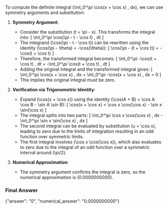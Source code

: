 To compute the definite integral \(\int_0^\pi \cos(x + \cos x) \, dx\), we can use symmetry arguments and substitution:

1. **Symmetry Argument**:
   - Consider the substitution \(t = \pi - x\). This transforms the integral into:
     \[
     \int_0^\pi \cos(\pi - t - \cos t) \, dt
     \]
   - The integrand \(\cos(\pi - t - \cos t)\) can be rewritten using the identity \(\cos(\pi - \theta) = -\cos(\theta)\):
     \[
     \cos(\pi - (t + \cos t)) = -\cos(t + \cos t)
     \]
   - Therefore, the transformed integral becomes:
     \[
     \int_0^\pi -\cos(t + \cos t) \, dt = -\int_0^\pi \cos(t + \cos t) \, dt
     \]
   - Adding the original integral and the transformed integral gives:
     \[
     \int_0^\pi \cos(x + \cos x) \, dx + \int_0^\pi -\cos(x + \cos x) \, dx = 0
     \]
   - This implies the original integral must be zero.

2. **Verification via Trigonometric Identity**:
   - Expand \(\cos(x + \cos x)\) using the identity \(\cos(A + B) = \cos A \cos B - \sin A \sin B\):
     \[
     \cos(x + \cos x) = \cos x \cos(\cos x) - \sin x \sin(\cos x)
     \]
   - The integral splits into two parts:
     \[
     \int_0^\pi \cos x \cos(\cos x) \, dx - \int_0^\pi \sin x \sin(\cos x) \, dx
     \]
   - The second integral can be evaluated by substitution \(u = \cos x\), leading to zero due to the limits of integration resulting in an odd function over symmetric limits.
   - The first integral involves \(\cos x \cos(\cos x)\), which also evaluates to zero due to the integral of an odd function over a symmetric interval around \(\pi/2\).

3. **Numerical Approximation**:
   - The symmetry argument confirms the integral is zero, so the numerical approximation is \(0.0000000000\).

### Final Answer
{"answer": "0", "numerical_answer": "0.0000000000"}